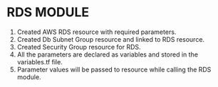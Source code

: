 # RDS MODULE
1. Created AWS RDS resource with required parameters.
2. Created Db Subnet Group resource and linked to RDS resource.
3. Created Security Group resource for RDS.
4. All the parameters are declared as variables and stored in the variables.tf file.
5. Parameter values will be passed to resource while calling the RDS module.
